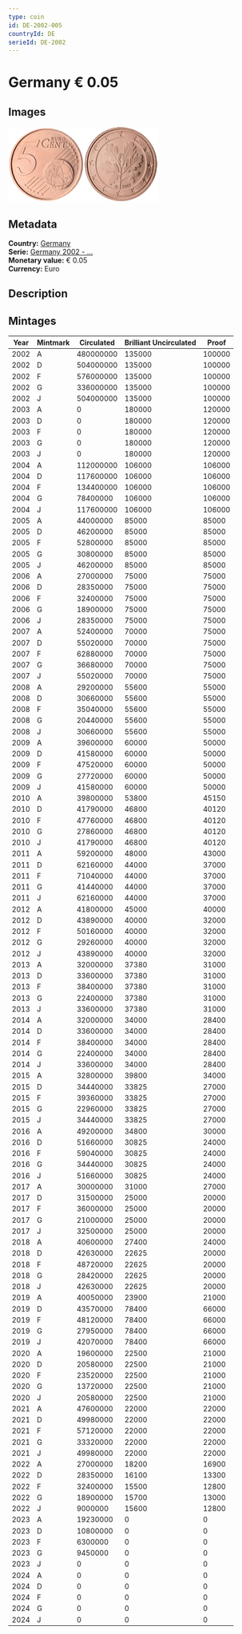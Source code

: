 ```yaml
---
type: coin
id: DE-2002-005
countryId: DE
serieId: DE-2002
---
```


# Germany € 0.05

## Images

<img src="../../../Images/common-2002-005.webp" height="150" alt="Front image"><img src="Images/germany-2002-005.webp" height="150" alt="Back image">

## Metadata

**Country:** [Germany](../index.md)\
**Serie:** [Germany 2002 - ...](index.md)\
**Monetary value:** € 0.05\
**Currency:** Euro

## Description

## Mintages

| Year | Mintmark | Circulated | Brilliant Uncirculated | Proof  |
| ---- | -------- | ---------- | ---------------------- | ------ |
| 2002 | A        | 480000000  | 135000                 | 100000 |
| 2002 | D        | 504000000  | 135000                 | 100000 |
| 2002 | F        | 576000000  | 135000                 | 100000 |
| 2002 | G        | 336000000  | 135000                 | 100000 |
| 2002 | J        | 504000000  | 135000                 | 100000 |
| 2003 | A        | 0          | 180000                 | 120000 |
| 2003 | D        | 0          | 180000                 | 120000 |
| 2003 | F        | 0          | 180000                 | 120000 |
| 2003 | G        | 0          | 180000                 | 120000 |
| 2003 | J        | 0          | 180000                 | 120000 |
| 2004 | A        | 112000000  | 106000                 | 106000 |
| 2004 | D        | 117600000  | 106000                 | 106000 |
| 2004 | F        | 134400000  | 106000                 | 106000 |
| 2004 | G        | 78400000   | 106000                 | 106000 |
| 2004 | J        | 117600000  | 106000                 | 106000 |
| 2005 | A        | 44000000   | 85000                  | 85000  |
| 2005 | D        | 46200000   | 85000                  | 85000  |
| 2005 | F        | 52800000   | 85000                  | 85000  |
| 2005 | G        | 30800000   | 85000                  | 85000  |
| 2005 | J        | 46200000   | 85000                  | 85000  |
| 2006 | A        | 27000000   | 75000                  | 75000  |
| 2006 | D        | 28350000   | 75000                  | 75000  |
| 2006 | F        | 32400000   | 75000                  | 75000  |
| 2006 | G        | 18900000   | 75000                  | 75000  |
| 2006 | J        | 28350000   | 75000                  | 75000  |
| 2007 | A        | 52400000   | 70000                  | 75000  |
| 2007 | D        | 55020000   | 70000                  | 75000  |
| 2007 | F        | 62880000   | 70000                  | 75000  |
| 2007 | G        | 36680000   | 70000                  | 75000  |
| 2007 | J        | 55020000   | 70000                  | 75000  |
| 2008 | A        | 29200000   | 55600                  | 55000  |
| 2008 | D        | 30660000   | 55600                  | 55000  |
| 2008 | F        | 35040000   | 55600                  | 55000  |
| 2008 | G        | 20440000   | 55600                  | 55000  |
| 2008 | J        | 30660000   | 55600                  | 55000  |
| 2009 | A        | 39600000   | 60000                  | 50000  |
| 2009 | D        | 41580000   | 60000                  | 50000  |
| 2009 | F        | 47520000   | 60000                  | 50000  |
| 2009 | G        | 27720000   | 60000                  | 50000  |
| 2009 | J        | 41580000   | 60000                  | 50000  |
| 2010 | A        | 39800000   | 53800                  | 45150  |
| 2010 | D        | 41790000   | 46800                  | 40120  |
| 2010 | F        | 47760000   | 46800                  | 40120  |
| 2010 | G        | 27860000   | 46800                  | 40120  |
| 2010 | J        | 41790000   | 46800                  | 40120  |
| 2011 | A        | 59200000   | 48000                  | 43000  |
| 2011 | D        | 62160000   | 44000                  | 37000  |
| 2011 | F        | 71040000   | 44000                  | 37000  |
| 2011 | G        | 41440000   | 44000                  | 37000  |
| 2011 | J        | 62160000   | 44000                  | 37000  |
| 2012 | A        | 41800000   | 45000                  | 40000  |
| 2012 | D        | 43890000   | 40000                  | 32000  |
| 2012 | F        | 50160000   | 40000                  | 32000  |
| 2012 | G        | 29260000   | 40000                  | 32000  |
| 2012 | J        | 43890000   | 40000                  | 32000  |
| 2013 | A        | 32000000   | 37380                  | 31000  |
| 2013 | D        | 33600000   | 37380                  | 31000  |
| 2013 | F        | 38400000   | 37380                  | 31000  |
| 2013 | G        | 22400000   | 37380                  | 31000  |
| 2013 | J        | 33600000   | 37380                  | 31000  |
| 2014 | A        | 32000000   | 34000                  | 28400  |
| 2014 | D        | 33600000   | 34000                  | 28400  |
| 2014 | F        | 38400000   | 34000                  | 28400  |
| 2014 | G        | 22400000   | 34000                  | 28400  |
| 2014 | J        | 33600000   | 34000                  | 28400  |
| 2015 | A        | 32800000   | 39800                  | 34000  |
| 2015 | D        | 34440000   | 33825                  | 27000  |
| 2015 | F        | 39360000   | 33825                  | 27000  |
| 2015 | G        | 22960000   | 33825                  | 27000  |
| 2015 | J        | 34440000   | 33825                  | 27000  |
| 2016 | A        | 49200000   | 34800                  | 30000  |
| 2016 | D        | 51660000   | 30825                  | 24000  |
| 2016 | F        | 59040000   | 30825                  | 24000  |
| 2016 | G        | 34440000   | 30825                  | 24000  |
| 2016 | J        | 51660000   | 30825                  | 24000  |
| 2017 | A        | 30000000   | 31000                  | 27000  |
| 2017 | D        | 31500000   | 25000                  | 20000  |
| 2017 | F        | 36000000   | 25000                  | 20000  |
| 2017 | G        | 21000000   | 25000                  | 20000  |
| 2017 | J        | 32500000   | 25000                  | 20000  |
| 2018 | A        | 40600000   | 27400                  | 24000  |
| 2018 | D        | 42630000   | 22625                  | 20000  |
| 2018 | F        | 48720000   | 22625                  | 20000  |
| 2018 | G        | 28420000   | 22625                  | 20000  |
| 2018 | J        | 42630000   | 22625                  | 20000  |
| 2019 | A        | 40050000   | 23900                  | 21000  |
| 2019 | D        | 43570000   | 78400                  | 66000  |
| 2019 | F        | 48120000   | 78400                  | 66000  |
| 2019 | G        | 27950000   | 78400                  | 66000  |
| 2019 | J        | 42070000   | 78400                  | 66000  |
| 2020 | A        | 19600000   | 22500                  | 21000  |
| 2020 | D        | 20580000   | 22500                  | 21000  |
| 2020 | F        | 23520000   | 22500                  | 21000  |
| 2020 | G        | 13720000   | 22500                  | 21000  |
| 2020 | J        | 20580000   | 22500                  | 21000  |
| 2021 | A        | 47600000   | 22000                  | 22000  |
| 2021 | D        | 49980000   | 22000                  | 22000  |
| 2021 | F        | 57120000   | 22000                  | 22000  |
| 2021 | G        | 33320000   | 22000                  | 22000  |
| 2021 | J        | 49980000   | 22000                  | 22000  |
| 2022 | A        | 27000000   | 18200                  | 16900  |
| 2022 | D        | 28350000   | 16100                  | 13300  |
| 2022 | F        | 32400000   | 15500                  | 12800  |
| 2022 | G        | 18900000   | 15700                  | 13000  |
| 2022 | J        | 9000000    | 15600                  | 12800  |
| 2023 | A        | 19230000   | 0                      | 0      |
| 2023 | D        | 10800000   | 0                      | 0      |
| 2023 | F        | 6300000    | 0                      | 0      |
| 2023 | G        | 9450000    | 0                      | 0      |
| 2023 | J        | 0          | 0                      | 0      |
| 2024 | A        | 0          | 0                      | 0      |
| 2024 | D        | 0          | 0                      | 0      |
| 2024 | F        | 0          | 0                      | 0      |
| 2024 | G        | 0          | 0                      | 0      |
| 2024 | J        | 0          | 0                      | 0      |
